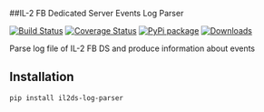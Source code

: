 ##IL-2 FB Dedicated Server Events Log Parser

[![Build Status](https://travis-ci.org/IL2HorusTeam/il2ds-log-parser.png?branch=master)](https://travis-ci.org/IL2HorusTeam/il2ds-log-parser)
[![Coverage Status](https://coveralls.io/repos/IL2HorusTeam/il2ds-log-parser/badge.png)](https://coveralls.io/r/IL2HorusTeam/il2ds-log-parser)
[![PyPi package](https://badge.fury.io/py/il2ds-log-parser.png)](http://badge.fury.io/py/il2ds-log-parser/)
[![Downloads](https://pypip.in/d/il2ds-log-parser/badge.png)](https://crate.io/packages/il2ds-log-parser/)

Parse log file of IL-2 FB DS and produce information about events

Installation
------------

    pip install il2ds-log-parser
